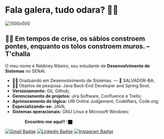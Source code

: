 
# Fala galera, tudo odara? 👋🏿 
![1500x500](https://user-images.githubusercontent.com/64384382/114404388-078f1680-9b7c-11eb-871f-990606ca2e61.jpg)
##  🧘🏿‍ Em tempos de crise, os sábios constroem pontes, enquanto os tolos constroem muros. – T'challa 


O meu nome é Raldiney Ribeiro, sou estudante de **Desenvolvimento de Sistemas** no SENAI.


- 🧔🏾 Graduando em Desenvolvimento de Sistemas. — 📍 SALVADOR-BA;
- ✍🏿 Objetos de pesquisa: Java Back-End Developer and Spring Boot.
- **Versionamento:** Git, Github;
- **Gerenciamento de projetos:** Jira Software, Confluence e Trello;   
- **Aprimoramento de lógica:** URI Online Judgement, CodeWars, Code.org;
- **Especializando-se:** JAVA;
- **Sistemas operacionais:** GNU Linux e Microsoft Windows;




ㅤㅤㅤㅤㅤ**Encontre-me aqui!!**  👇🏿

[![Gmail Badge](https://img.shields.io/badge/-raldineyr@gmail.com-DEB887?style=flat-square&logo=Gmail&logoColor=white&link=mailto:raldineyr@gmail.com)](mailto:raldineyr@gmail.com)
[![Linkedin Badge](https://img.shields.io/badge/-LinkedIn-CD853F?style=flat-square&logo=Linkedin&logoColor=white&link=https://www.linkedin.com/in/raldineyr/)](https://www.linkedin.com/in/raldineyr/) [![Instagram Badge](https://img.shields.io/badge/-Instagram-A0522D?style=flat-square&logo=Instagram&logoColor=white&link=https://www.instagram.com/raldineyr/)](https://www.instagram.com/raldineyr/)











